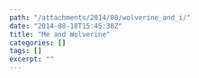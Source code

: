 ```yaml
---
path: "/attachments/2014/08/wolverine_and_i/"
date: "2014-08-18T15:45:38Z"
title: "Me and Wolverine"
categories: []
tags: []
excerpt: ""
---
```


